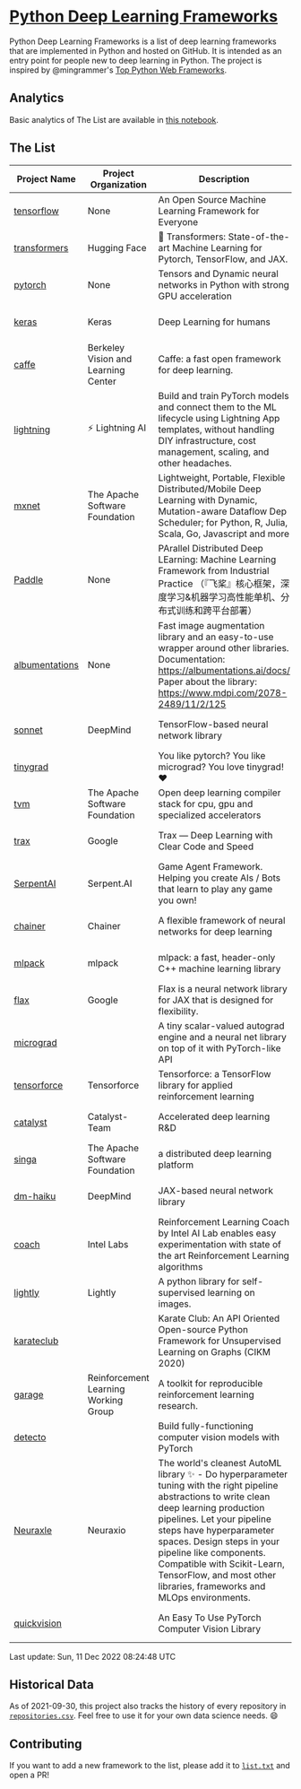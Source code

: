# [Python Deep Learning Frameworks](https://www.github.com/shimst3r/python-deep-learning-frameworks)

Python Deep Learning Frameworks is a list of deep learning frameworks that are implemented in Python and hosted on GitHub. It is intended as an entry point for people new to deep learning in Python. The project is inspired by @mingrammer's [Top Python Web Frameworks](https://github.com/mingrammer/python-web-framework-stars).

## Analytics

Basic analytics of The List are available in [this notebook](./notebooks/development_over_time.ipynb).

## The List

| Project Name | Project Organization | Description | Stars | Forks | Open Issues | Last Commit |
| ------------ | -------------------- | ----------- | ----: | ----: | ----------: | ----------- |
| [tensorflow](https://tensorflow.org) | None | An Open Source Machine Learning Framework for Everyone | 169600 | 87530 | 2375 | 0 day(s) ago |
| [transformers](https://huggingface.co/transformers) | Hugging Face | 🤗 Transformers: State-of-the-art Machine Learning for Pytorch, TensorFlow, and JAX. | 75877 | 17177 | 582 | 0 day(s) ago |
| [pytorch](https://pytorch.org) | None | Tensors and Dynamic neural networks in Python with strong GPU acceleration | 60892 | 16966 | 10774 | 0 day(s) ago |
| [keras](http://keras.io/) | Keras | Deep Learning for humans | 56798 | 19228 | 348 | 0 day(s) ago |
| [caffe](http://caffe.berkeleyvision.org/) | Berkeley Vision and Learning Center | Caffe: a fast open framework for deep learning. | 33014 | 18979 | 1181 | 1 day(s) ago |
| [lightning](https://lightning.ai) | ⚡️ Lightning AI  | Build and train PyTorch models and connect them to the ML lifecycle using Lightning App templates, without handling DIY infrastructure, cost management, scaling, and other headaches. | 20906 | 2665 | 638 | 0 day(s) ago |
| [mxnet](https://mxnet.apache.org) | The Apache Software Foundation | Lightweight, Portable, Flexible Distributed/Mobile Deep Learning with Dynamic, Mutation-aware Dataflow Dep Scheduler; for Python, R, Julia, Scala, Go, Javascript and more | 20182 | 6878 | 1985 | 1 day(s) ago |
| [Paddle](http://www.paddlepaddle.org/) | None | PArallel Distributed Deep LEarning: Machine Learning Framework from Industrial Practice （『飞桨』核心框架，深度学习&机器学习高性能单机、分布式训练和跨平台部署） | 19285 | 4824 | 3091 | 0 day(s) ago |
| [albumentations](https://albumentations.ai) | None | Fast image augmentation library and an easy-to-use wrapper around other libraries. Documentation:  https://albumentations.ai/docs/ Paper about the library: https://www.mdpi.com/2078-2489/11/2/125 | 11290 | 1443 | 327 | 1 day(s) ago |
| [sonnet](https://sonnet.dev/) | DeepMind | TensorFlow-based neural network library | 9459 | 1343 | 33 | 1 day(s) ago |
| [tinygrad](https://github.com/geohot/tinygrad) |  | You like pytorch? You like micrograd? You love tinygrad! ❤️  | 9429 | 838 | 20 | 0 day(s) ago |
| [tvm](https://tvm.apache.org/) | The Apache Software Foundation | Open deep learning compiler stack for cpu, gpu and specialized accelerators | 8856 | 2825 | 558 | 0 day(s) ago |
| [trax](https://github.com/google/trax) | Google | Trax — Deep Learning with Clear Code and Speed | 7206 | 751 | 103 | 1 day(s) ago |
| [SerpentAI](http://serpent.ai) | Serpent.AI | Game Agent Framework. Helping you create AIs / Bots that learn to play any game you own! | 6382 | 757 | 2 | 2 day(s) ago |
| [chainer](https://chainer.org) | Chainer | A flexible framework of neural networks for deep learning | 5749 | 1393 | 12 | 3 day(s) ago |
| [mlpack](https://www.mlpack.org/) | mlpack | mlpack: a fast, header-only C++ machine learning library | 4161 | 1450 | 45 | 0 day(s) ago |
| [flax](https://flax.readthedocs.io) | Google | Flax is a neural network library for JAX that is designed for flexibility. | 3793 | 438 | 138 | 0 day(s) ago |
| [micrograd](https://github.com/karpathy/micrograd) |  | A tiny scalar-valued autograd engine and a neural net library on top of it with PyTorch-like API | 3377 | 306 | 13 | 0 day(s) ago |
| [tensorforce](https://github.com/tensorforce/tensorforce) | Tensorforce | Tensorforce: a TensorFlow library for applied reinforcement learning | 3195 | 538 | 32 | 2 day(s) ago |
| [catalyst](https://catalyst-team.com) | Catalyst-Team | Accelerated deep learning R&D | 3042 | 376 | 8 | 4 day(s) ago |
| [singa](https://github.com/apache/singa) | The Apache Software Foundation | a distributed deep learning platform | 2708 | 879 | 41 | 3 day(s) ago |
| [dm-haiku](https://dm-haiku.readthedocs.io) | DeepMind | JAX-based neural network library | 2273 | 191 | 94 | 1 day(s) ago |
| [coach](https://intellabs.github.io/coach/) | Intel Labs | Reinforcement Learning Coach by Intel AI Lab enables easy experimentation with state of the art Reinforcement Learning algorithms | 2220 | 445 | 90 | 3 day(s) ago |
| [lightly](https://github.com/lightly-ai/lightly) | Lightly | A python library for self-supervised learning on images. | 1960 | 159 | 73 | 0 day(s) ago |
| [karateclub](https://karateclub.readthedocs.io) |  | Karate Club: An API Oriented Open-source Python Framework for Unsupervised Learning on Graphs (CIKM 2020) | 1780 | 226 | 1 | 1 day(s) ago |
| [garage](https://github.com/rlworkgroup/garage) | Reinforcement Learning Working Group | A toolkit for reproducible reinforcement learning research. | 1569 | 277 | 230 | 2 day(s) ago |
| [detecto](https://detecto.readthedocs.io/) |  | Build fully-functioning computer vision models with PyTorch | 572 | 101 | 40 | 3 day(s) ago |
| [Neuraxle](https://www.neuraxle.org/) | Neuraxio | The world's cleanest AutoML library ✨ - Do hyperparameter tuning with the right pipeline abstractions to write clean deep learning production pipelines. Let your pipeline steps have hyperparameter spaces. Design steps in your pipeline like components. Compatible with Scikit-Learn, TensorFlow, and most other libraries, frameworks and MLOps environments. | 552 | 54 | 56 | 6 day(s) ago |
| [quickvision](https://github.com/oke-aditya/quickvision) |  | An Easy To Use PyTorch Computer Vision Library | 50 | 5 | 19 | 33 day(s) ago |

Last update: Sun, 11 Dec 2022 08:24:48 UTC

## Historical Data

As of 2021-09-30, this project also tracks the history of every repository in [`repositories.csv`](./repositories.csv). Feel free to use it for your own data science needs. :smile:

## Contributing

If you want to add a new framework to the list, please add it to [`list.txt`](./python-deep-learning-frameworks/list.txt) and open a PR!